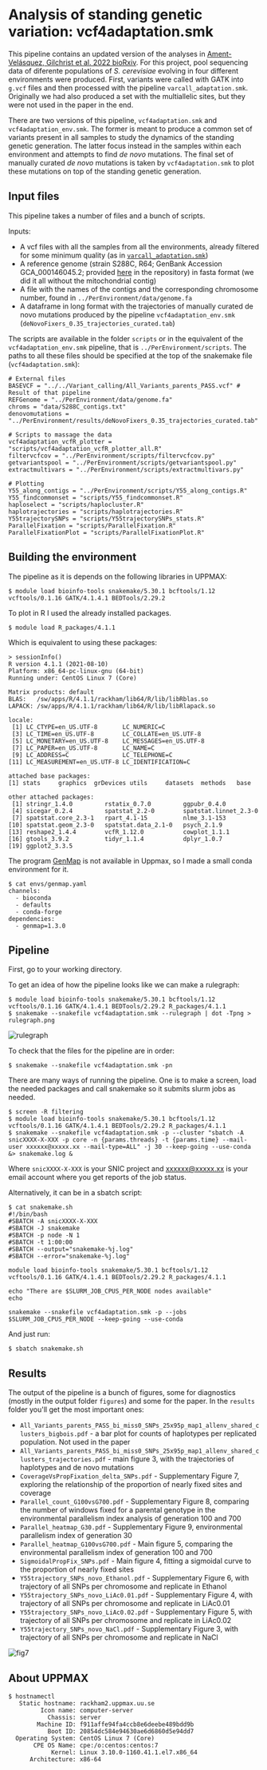 # Analysis of standing genetic variation: vcf4adaptation.smk 

This pipeline contains an updated version of the analyses in [Ament-Velásquez, Gilchrist et al. 2022 bioRxiv](https://www.biorxiv.org/content/10.1101/2022.03.26.485920v1). For this project, pool sequencing data of diferente populations of *S. cerevisiae* evolving in four different environments were produced. First, variants were called with GATK into `g.vcf` files and then processed with the pipeline `varcall_adaptation.smk`. Originally we had also produced a set with the multiallelic sites, but they were not used in the paper in the end.

There are two versions of this pipeline, `vcf4adaptation.smk` and `vcf4adaptation_env.smk`. The former is meant to produce a common set of variants present in all samples to study the dynamics of the standing genetic generation. The latter focus instead in the samples within each environment and attempts to find *de novo* mutations. The final set of manually curated *de novo* mutations is taken by `vcf4adaptation.smk` to plot these mutations on top of the standing genetic generation.

## Input files

This pipeline takes a number of files and a bunch of scripts.

Inputs:

- A vcf files with all the samples from all the environments, already filtered for some minimum quality (as in [`varcall_adaptation.smk`](https://github.com/SLAment/AdaptationDynamics/tree/main/Variant_calling))
- A reference genome (strain S288C, R64; GenBank Accession GCA_000146045.2; provided [here](https://github.com/SLAment/AdaptationDynamics/blob/main/Variant_filtering/PerEnvironment/data/genome.fa) in the repository) in fasta format (we did it all without the mitochondrial contig)
- A file with the names of the contigs and the corresponding chromosome number, found in `../PerEnvironment/data/genome.fa`
- A dataframe in long format with the trajectories of manually curated de novo mutations produced by the pipeline `vcf4adaptation_env.smk` (`deNovoFixers_0.35_trajectories_curated.tab`)

The scripts are available in the folder `scripts` or in the equivalent of the `vcf4adaptation_env.smk`  pipeline, that is `../PerEnvironment/scripts`. The paths to all these files should be specified at the top of the snakemake file (`vcf4adaptation.smk`):

	# External files
	BASEVCF = "../../Variant_calling/All_Variants_parents_PASS.vcf" # Result of that pipeline
	REFGenome = "../PerEnvironment/data/genome.fa"
	chroms = "data/S288C_contigs.txt"
	denovomutations = "../PerEnvironment/results/deNovoFixers_0.35_trajectories_curated.tab"

	# Scripts to massage the data
	vcf4adaptation_vcfR_plotter = "scripts/vcf4adaptation_vcfR_plotter_all.R"
	filtervcfcov = "../PerEnvironment/scripts/filtervcfcov.py"
	getvariantspool = "../PerEnvironment/scripts/getvariantspool.py"
	extractmultivars = "../PerEnvironment/scripts/extractmultivars.py"

	# Plotting
	Y55_along_contigs = "../PerEnvironment/scripts/Y55_along_contigs.R"
	Y55_findcommonset = "scripts/Y55_findcommonset.R"
	haploselect = "scripts/haplocluster.R"
	haplotrajectories = "scripts/haplotrajectories.R"
	Y55trajectorySNPs = "scripts/Y55trajectorySNPs_stats.R"
	ParallelFixation = "scripts/ParallelFixation.R"
	ParallelFixationPlot = "scripts/ParallelFixationPlot.R"

## Building the environment

The pipeline as it is depends on the following libraries in UPPMAX:

	$ module load bioinfo-tools snakemake/5.30.1 bcftools/1.12 vcftools/0.1.16 GATK/4.1.4.1 BEDTools/2.29.2

To plot in R I used the already installed packages. 

	$ module load R_packages/4.1.1

Which is equivalent to using these packages:

	> sessionInfo()
	R version 4.1.1 (2021-08-10)
	Platform: x86_64-pc-linux-gnu (64-bit)
	Running under: CentOS Linux 7 (Core)

	Matrix products: default
	BLAS:   /sw/apps/R/4.1.1/rackham/lib64/R/lib/libRblas.so
	LAPACK: /sw/apps/R/4.1.1/rackham/lib64/R/lib/libRlapack.so

	locale:
	 [1] LC_CTYPE=en_US.UTF-8       LC_NUMERIC=C
	 [3] LC_TIME=en_US.UTF-8        LC_COLLATE=en_US.UTF-8
	 [5] LC_MONETARY=en_US.UTF-8    LC_MESSAGES=en_US.UTF-8
	 [7] LC_PAPER=en_US.UTF-8       LC_NAME=C
	 [9] LC_ADDRESS=C               LC_TELEPHONE=C
	[11] LC_MEASUREMENT=en_US.UTF-8 LC_IDENTIFICATION=C

	attached base packages:
	[1] stats     graphics  grDevices utils     datasets  methods   base

	other attached packages:
	 [1] stringr_1.4.0         rstatix_0.7.0         ggpubr_0.4.0
	 [4] sicegar_0.2.4         spatstat_2.2-0        spatstat.linnet_2.3-0
	 [7] spatstat.core_2.3-1   rpart_4.1-15          nlme_3.1-153
	[10] spatstat.geom_2.3-0   spatstat.data_2.1-0   psych_2.1.9
	[13] reshape2_1.4.4        vcfR_1.12.0           cowplot_1.1.1
	[16] gtools_3.9.2          tidyr_1.1.4           dplyr_1.0.7
	[19] ggplot2_3.3.5

The program [GenMap](https://github.com/cpockrandt/genmap) is not available in Uppmax, so I made a small conda environment for it.

	$ cat envs/genmap.yaml
	channels:
	  - bioconda
	  - defaults
	  - conda-forge
	dependencies:
	  - genmap=1.3.0

## Pipeline

First, go to your working directory. 

To get an idea of how the pipeline looks like we can make a rulegraph:

	$ module load bioinfo-tools snakemake/5.30.1 bcftools/1.12 vcftools/0.1.16 GATK/4.1.4.1 BEDTools/2.29.2 R_packages/4.1.1
    $ snakemake --snakefile vcf4adaptation.smk --rulegraph | dot -Tpng > rulegraph.png

![rulegraph](rulegraph.png "rulegraph")

To check that the files for the pipeline are in order:

	$ snakemake --snakefile vcf4adaptation.smk -pn

There are many ways of running the pipeline. One is to make a screen, load the needed packages and call snakemake so it submits slurm jobs as needed. 

	$ screen -R filtering
	$ module load bioinfo-tools snakemake/5.30.1 bcftools/1.12 vcftools/0.1.16 GATK/4.1.4.1 BEDTools/2.29.2 R_packages/4.1.1
	$ snakemake --snakefile vcf4adaptation.smk -p --cluster "sbatch -A snicXXXX-X-XXX -p core -n {params.threads} -t {params.time} --mail-user xxxxxx@xxxxx.xx --mail-type=ALL" -j 30 --keep-going --use-conda &> snakemake.log &

Where `snicXXXX-X-XXX` is your SNIC project and xxxxxx@xxxxx.xx is your email account where you get reports of the job status.

Alternatively, it can be in a sbatch script:

	$ cat snakemake.sh
	#!/bin/bash
	#SBATCH -A snicXXXX-X-XXX
	#SBATCH -J snakemake
	#SBATCH -p node -N 1
	#SBATCH -t 1:00:00
	#SBATCH --output="snakemake-%j.log"
	#SBATCH --error="snakemake-%j.log"

	module load bioinfo-tools snakemake/5.30.1 bcftools/1.12 vcftools/0.1.16 GATK/4.1.4.1 BEDTools/2.29.2 R_packages/4.1.1

	echo "There are $SLURM_JOB_CPUS_PER_NODE nodes available"
	echo

	snakemake --snakefile vcf4adaptation.smk -p --jobs $SLURM_JOB_CPUS_PER_NODE --keep-going --use-conda

And just run:

	$ sbatch snakemake.sh

## Results

The output of the pipeline is a bunch of figures, some for diagnostics (mostly in the output folder `figures`) and some for the paper. In the `results` folder you'll get the most important ones:

- `All_Variants_parents_PASS_bi_miss0_SNPs_25x95p_map1_allenv_shared_clusters_bigbois.pdf` - a bar plot for counts of haplotypes per replicated population. Not used in the paper
- `All_Variants_parents_PASS_bi_miss0_SNPs_25x95p_map1_allenv_shared_clusters_trajectories.pdf` - main figure 3, with the trajectories of haplotypes and de novo mutations
- `CoverageVsPropFixation_delta_SNPs.pdf` - Supplementary Figure 7, exploring the relationship of the proportion of nearly fixed sites and coverage
- `Parallel_count_G100vsG700.pdf` - Supplementary Figure 8, comparing the number of windows fixed for a parental genotype in the environmental parallelism index analysis of generation 100 and 700
- `Parallel_heatmap_G30.pdf` - Supplementary Figure 9, environmental parallelism index of generation 30
- `Parallel_heatmap_G100vsG700.pdf` - Main figure 5, comparing the environmental parallelism index of generation 100 and 700
- `SigmoidalPropFix_SNPs.pdf` - Main figure 4, fitting a sigmoidal curve to the proportion of nearly fixed sites
- `Y55trajectory_SNPs_novo_Ethanol.pdf` - Supplementary Figure 6, with trajectory of all SNPs per chromosome and replicate in Ethanol
- `Y55trajectory_SNPs_novo_LiAc0.01.pdf` - Supplementary Figure 4, with trajectory of all SNPs per chromosome and replicate in LiAc0.01
- `Y55trajectory_SNPs_novo_LiAc0.02.pdf` - Supplementary Figure 5, with trajectory of all SNPs per chromosome and replicate in LiAc0.02
- `Y55trajectory_SNPs_novo_NaCl.pdf` - Supplementary Figure 3, with trajectory of all SNPs per chromosome and replicate in NaCl


![fig7](Fig7_deNovo_all_0.1_CoolGenes.png "fig7")


## About UPPMAX

	$ hostnamectl
	   Static hostname: rackham2.uppmax.uu.se
	         Icon name: computer-server
	           Chassis: server
	        Machine ID: f911affe94fa4ccb8e6deebe489bdd9b
	           Boot ID: 20854dc584e94630ae6d6860d5e94dd7
	  Operating System: CentOS Linux 7 (Core)
	       CPE OS Name: cpe:/o:centos:centos:7
	            Kernel: Linux 3.10.0-1160.41.1.el7.x86_64
	      Architecture: x86-64

